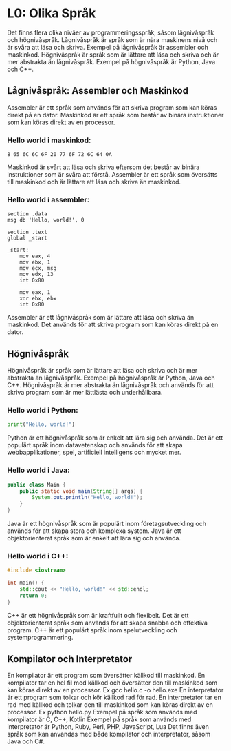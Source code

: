 # L0: Olika Språk
Det finns flera olika nivåer av programmeringsspråk, såsom lågnivåspråk och högnivåspråk. Lågnivåspråk är språk som är nära maskinens nivå och är svåra att läsa och skriva. Exempel på lågnivåspråk är assembler och maskinkod. Högnivåspråk är språk som är lättare att läsa och skriva och är mer abstrakta än lågnivåspråk. Exempel på högnivåspråk är Python, Java och C++.

## Lågnivåspråk: Assembler och Maskinkod
Assembler är ett språk som används för att skriva program som kan köras direkt på en dator. Maskinkod är ett språk som består av binära instruktioner som kan köras direkt av en processor.

### Hello world i maskinkod:
```maskinkod
8 65 6C 6C 6F 20 77 6F 72 6C 64 0A
```
Maskinkod är svårt att läsa och skriva eftersom det består av binära instruktioner som är svåra att förstå. Assembler är ett språk som översätts till maskinkod och är lättare att läsa och skriva än maskinkod.

### Hello world i assembler:

```assembler 
section .data
msg db 'Hello, world!', 0

section .text
global _start

_start:
    mov eax, 4
    mov ebx, 1
    mov ecx, msg
    mov edx, 13
    int 0x80

    mov eax, 1
    xor ebx, ebx
    int 0x80
```

Assembler är ett lågnivåspråk som är lättare att läsa och skriva än maskinkod. Det används för att skriva program som kan köras direkt på en dator.

## Högnivåspråk
Högnivåspråk är språk som är lättare att läsa och skriva och är mer abstrakta än lågnivåspråk. Exempel på högnivåspråk är Python, Java och C++. Högnivåspråk är mer abstrakta än lågnivåspråk och används för att skriva program som är mer lättlästa och underhållbara.

### Hello world i Python:
```python
print("Hello, world!")
```
Python är ett högnivåspråk som är enkelt att lära sig och använda. Det är ett populärt språk inom datavetenskap och används för att skapa webbapplikationer, spel, artificiell intelligens och mycket mer.

### Hello world i Java:
```java
public class Main {
    public static void main(String[] args) {
        System.out.println("Hello, world!");
    }
}
```
Java är ett högnivåspråk som är populärt inom företagsutveckling och används för att skapa stora och komplexa system. Java är ett objektorienterat språk som är enkelt att lära sig och använda.

### Hello world i C++:
```c++
#include <iostream>

int main() {
    std::cout << "Hello, world!" << std::endl;
    return 0;
}
 ```
C++ är ett högnivåspråk som är kraftfullt och flexibelt. Det är ett objektorienterat språk som används för att skapa snabba och effektiva program. C++ är ett populärt språk inom spelutveckling och systemprogrammering.

## Kompilator och Interpretator
En kompilator är ett program som översätter källkod till maskinkod. En kompilator tar en hel fil med källkod och översätter den till maskinkod som kan köras direkt av en processor. Ex  gcc hello.c -o hello.exe
En interpretator är ett program som tolkar och kör källkod rad för rad. En interpretator tar en rad med källkod och tolkar den till maskinkod som kan köras direkt av en processor. Ex python hello.py
Exempel på språk som används med kompilator är C, C++, Kotlin
Exempel på språk som används med interpretator är Python, Ruby, Perl, PHP, JavaScript, Lua
Det finns även språk som kan användas med både kompilator och interpretator, såsom Java och C#.
